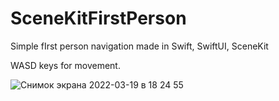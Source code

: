 # SceneKitFirstPerson
Simple fIrst person navigation made in Swift, SwiftUI, SceneKit

WASD keys for movement.

![Снимок экрана 2022-03-19 в 18 24 55](https://user-images.githubusercontent.com/20771591/159127341-5ca6cbce-afe2-4734-a121-b541a3ec475b.png)
